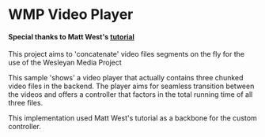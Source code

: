 # WMP Video Player

#### Special thanks to Matt West's [tutorial](http://blog.teamtreehouse.com/building-custom-controls-for-html5-videos) 

This project aims to 'concatenate' video files segments on the fly for the use of the Wesleyan Media Project

This sample 'shows' a video player that actually contains three chunked video files in the backend. The player aims for seamless transition between the videos and offers a controller that factors in the total running time of all three files.

This implementation used Matt West's tutorial as a backbone for the custom controller.